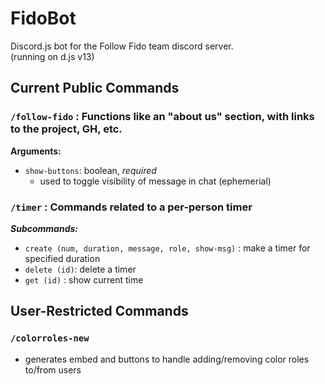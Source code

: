 # FidoBot
Discord.js bot for the Follow Fido team discord server. \
(running on d.js v13)

## **Current Public Commands**
### `/follow-fido` : Functions like an "about us" section, with links to the project, GH, etc.
  __Arguments:__
- `show-buttons`: boolean, *required*
  - used to toggle visibility of message in chat (ephemerial)

### `/timer` : Commands related to a per-person timer
  __*Subcommands:*__
- `create (num, duration, message, role, show-msg)` : make a timer for specified duration
- `delete (id)`: delete a timer
- `get (id)` : show current time

## **User-Restricted Commands**
### `/colorroles-new `
- generates embed and buttons to handle adding/removing color roles to/from users

